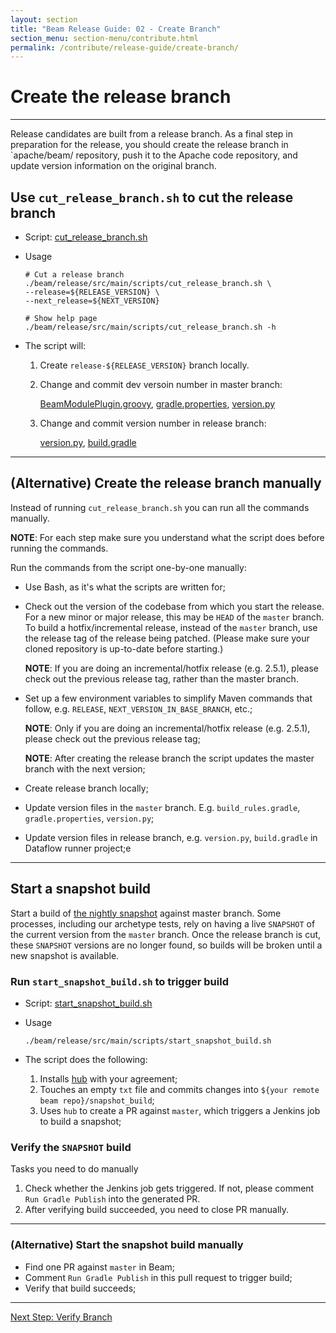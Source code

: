 ```yaml
---
layout: section
title: "Beam Release Guide: 02 - Create Branch"
section_menu: section-menu/contribute.html
permalink: /contribute/release-guide/create-branch/
---
```

<!--
Licensed under the Apache License, Version 2.0 (the "License");
you may not use this file except in compliance with the License.
You may obtain a copy of the License at

http://www.apache.org/licenses/LICENSE-2.0

Unless required by applicable law or agreed to in writing, software
distributed under the License is distributed on an "AS IS" BASIS,
WITHOUT WARRANTIES OR CONDITIONS OF ANY KIND, either express or implied.
See the License for the specific language governing permissions and
limitations under the License.
-->

# Create the release branch

*****


Release candidates are built from a release branch. As a final step in preparation for the release,
you should create the release branch in `apache/beam/ repository, push it to the Apache code repository,
and update version information on the original branch.



## Use `cut_release_branch.sh` to cut the release branch

* Script: [cut_release_branch.sh](https://github.com/apache/beam/blob/master/release/src/main/scripts/cut_release_branch.sh)

* Usage
  ```
  # Cut a release branch
  ./beam/release/src/main/scripts/cut_release_branch.sh \
  --release=${RELEASE_VERSION} \
  --next_release=${NEXT_VERSION}
  
  # Show help page
  ./beam/release/src/main/scripts/cut_release_branch.sh -h
  ```

* The script will:
  1. Create `release-${RELEASE_VERSION}` branch locally.
  1. Change and commit dev versoin number in master branch:
  
     [BeamModulePlugin.groovy](https://github.com/apache/beam/blob/e8abafe360e126818fe80ae0f6075e71f0fc227d/buildSrc/src/main/groovy/org/apache/beam/gradle/BeamModulePlugin.groovy#L209),
     [gradle.properties](https://github.com/apache/beam/blob/e8abafe360e126818fe80ae0f6075e71f0fc227d/gradle.properties#L25),
     [version.py](https://github.com/apache/beam/blob/e8abafe360e126818fe80ae0f6075e71f0fc227d/sdks/python/apache_beam/version.py#L21)
  1. Change and commit version number in release branch:
  
     [version.py](https://github.com/apache/beam/blob/release-2.6.0/sdks/python/apache_beam/version.py#L21), 
     [build.gradle](https://github.com/apache/beam/blob/release-2.6.0/runners/google-cloud-dataflow-java/build.gradle#L39)


*****

## (Alternative) Create the release branch manually

Instead of running `cut_release_branch.sh` you can run all the commands manually. 

__NOTE__: For each step make sure you understand what the script does before running the commands.

Run the commands from the script one-by-one manually:

* Use Bash, as it's what the scripts are written for;

* Check out the version of the codebase from which you start the release. For a new minor or major release, this may be `HEAD` of the `master` branch. To build a hotfix/incremental release, instead of the `master` branch, use the release tag of the release being patched.
  (Please make sure your cloned repository is up-to-date before starting.)

  **NOTE**: If you are doing an incremental/hotfix release (e.g. 2.5.1), please check out the previous release tag, rather than the master branch.

* Set up a few environment variables to simplify Maven commands that follow, e.g. `RELEASE`, `NEXT_VERSION_IN_BASE_BRANCH`, etc.;
  
  **NOTE**: Only if you are doing an incremental/hotfix release (e.g. 2.5.1), please check out the previous release tag;

  **NOTE**: After creating the release branch the script updates the master branch with the next version;

* Create release branch locally;

* Update version files in the `master` branch. E.g. `build_rules.gradle`, `gradle.properties`, `version.py`;

* Update version files in release branch, e.g. `version.py`, `build.gradle` in Dataflow runner project;e


*****


## Start a snapshot build

Start a build of [the nightly snapshot](https://builds.apache.org/view/A-D/view/Beam/job/beam_Release_NightlySnapshot/) against master branch.
Some processes, including our archetype tests, rely on having a live `SNAPSHOT` of the current version
from the `master` branch. Once the release branch is cut, these `SNAPSHOT` versions are no longer found,
so builds will be broken until a new snapshot is available.


### Run `start_snapshot_build.sh` to trigger build

* Script: [start_snapshot_build.sh](https://github.com/apache/beam/blob/master/release/src/main/scripts/start_snapshot_build.sh)

* Usage
  ```
  ./beam/release/src/main/scripts/start_snapshot_build.sh
  ```

* The script does the following:
  1. Installs [hub](https://github.com/github/hub) with your agreement;
  1. Touches an empty `txt` file and commits changes into ```${your remote beam repo}/snapshot_build```;
  1. Uses `hub` to create a PR against `master`, which triggers a Jenkins job to build a snapshot;


### Verify the `SNAPSHOT` build  

Tasks you need to do manually
  1. Check whether the Jenkins job gets triggered. If not, please comment ```Run Gradle Publish``` into the generated PR.
  1. After verifying build succeeded, you need to close PR manually.

*****

### (Alternative) Start the snapshot build manually

* Find one PR against `master` in Beam;
* Comment  ```Run Gradle Publish``` in this pull request to trigger build;
* Verify that build succeeds;

*****

<a class="button button--primary" href="{{'/contribute/release-guide/verify-branch/'|prepend:site.baseurl}}">Next Step: Verify Branch</a>
